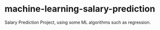 # machine-learning-salary-prediction
Salary Prediction Project, using some ML algorithms such as regression.
